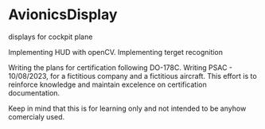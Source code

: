 # AvionicsDisplay
displays for cockpit plane

Implementing HUD with openCV.
Implementing terget recognition 

Writing the plans for certification following DO-178C.
Writing PSAC - 10/08/2023, for a fictitious company and a fictitious aircraft. This effort is to reinforce knowledge and maintain excelence on certification documentation.

Keep in mind that this is for learning only and not intended to be anyhow comercialy used.
